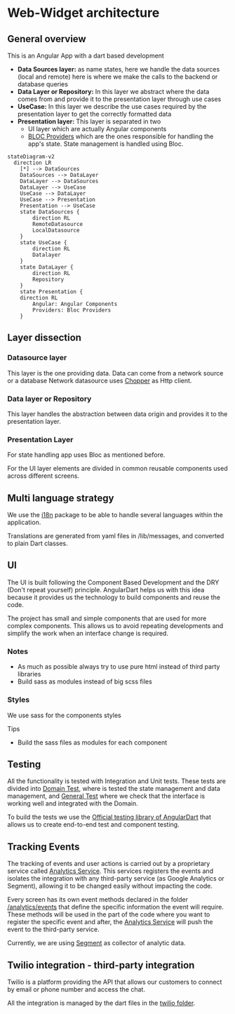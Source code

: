 # Web-Widget architecture

## General overview
This is an Angular App with a dart based development

- **Data Sources layer:** as name states, here we handle the data sources (local and remote) here is where we make the calls to the backend or database queries
- **Data Layer or Repository:** In this layer we abstract where the data comes from and provide it to the presentation layer through use cases
- **UseCase:** In this layer we describe the use cases required by the presentation layer to get the correctly formatted data
- **Presentation layer:** This layer is separated in two
    - UI layer which are actually Angular components
    - [BLOC Providers](https://bloclibrary.dev/#/) which are the ones responsible for handling the app's state. State management is handled using Bloc.

```mermaid
stateDiagram-v2
  direction LR
    [*] --> DataSources
    DataSources --> DataLayer
    DataLayer --> DataSources
    DataLayer --> UseCase 
    UseCase --> DataLayer
    UseCase --> Presentation
    Presentation --> UseCase
    state DataSources {
        direction RL
        RemoteDatasource 
        LocalDatasource
    }
    state UseCase {
        direction RL
        Datalayer
    }
    state DataLayer {
        direction RL
        Repository
    }
    state Presentation {
    direction RL
        Angular: Angular Components
        Providers: Bloc Providers
    }
```

## Layer dissection

### Datasource layer
This layer is the one providing data. Data can come from a network source or a database
Network datasource uses [Chopper](https://hadrien-lejard.gitbook.io/chopper/)  as Http client.

### Data layer or Repository
This layer handles the abstraction between data origin and provides it to the presentation layer.

### Presentation Layer
For state handling app uses Bloc as mentioned before.

For the UI layer elements are divided in common reusable components used across different screens.

## Multi language strategy

We use the [i18n](https://pub.dev/packages/i18n) package to be able to handle several languages within the application.

Translations are generated from yaml files in /lib/messages, and converted to plain Dart classes.

## UI

The UI is built following the Component Based Development and the DRY (Don't repeat yourself) principle. AngularDart helps us with this idea because it provides us the technology to build components and reuse the code.

The project has small and simple components that are used for more complex components. This allows us to avoid repeating developments and simplify the work when an interface change is required.

### Notes

- As much as possible always try to use pure html instead of third party libraries
- Build sass as modules instead of big scss files

### Styles

We use sass for the components styles

Tips

- Build the sass files as modules for each component

## Testing
All the functionality is tested with Integration and Unit tests. These tests are divided into [Domain Test](/domain/test), where is tested the state management and data management, and [General Test](/test) where we check that the interface is working well and integrated with the Domain.

To build the tests we use the [Official testing library of AngularDart](https://angulardart.xyz/guide/testing) that allows us to create end-to-end test and component testing.

## Tracking Events

The tracking of events and user actions is carried out by a proprietary service called [Analytics Service](domain/lib/services/analytics_service.dart). This services registers the events and isolates the integration with any third-party service (as Google Analytics or Segment), allowing it to be changed easily without impacting the code.

Every screen has its own event methods declared in the folder [/analytics/events](domain/lib/services/analytics/events) that define the specific information the event will require. These methods will be used in the part of the code where you want to register the specific event and after, the [Analytics Service](domain/lib/services/analytics_service.dart) will push the event to the third-party service.

Currently, we are using [Segment](https://segment.com/) as collector of analytic data.

## Twilio integration - third-party integration

Twilio is a platform providing the API that allows our customers to connect by email or phone number and access the chat.

All the integration is managed by the dart files in the [twilio folder](domain/lib/services/twilio).
